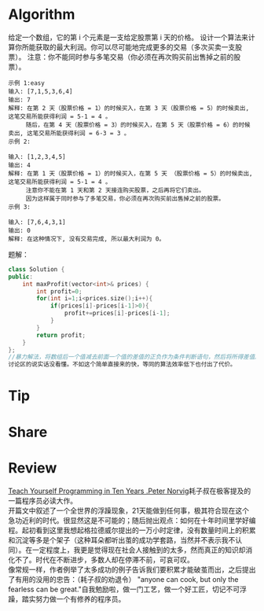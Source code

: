 # Algorithm
给定一个数组，它的第 i 个元素是一支给定股票第 i 天的价格。
设计一个算法来计算你所能获取的最大利润。你可以尽可能地完成更多的交易（多次买卖一支股票）。
注意：你不能同时参与多笔交易（你必须在再次购买前出售掉之前的股票）。
```
示例 1:easy
输入: [7,1,5,3,6,4]
输出: 7
解释: 在第 2 天（股票价格 = 1）的时候买入，在第 3 天（股票价格 = 5）的时候卖出, 这笔交易所能获得利润 = 5-1 = 4 。
     随后，在第 4 天（股票价格 = 3）的时候买入，在第 5 天（股票价格 = 6）的时候卖出, 这笔交易所能获得利润 = 6-3 = 3 。
示例 2:

输入: [1,2,3,4,5]
输出: 4
解释: 在第 1 天（股票价格 = 1）的时候买入，在第 5 天 （股票价格 = 5）的时候卖出, 这笔交易所能获得利润 = 5-1 = 4 。
     注意你不能在第 1 天和第 2 天接连购买股票，之后再将它们卖出。
     因为这样属于同时参与了多笔交易，你必须在再次购买前出售掉之前的股票。
示例 3:

输入: [7,6,4,3,1]
输出: 0
解释: 在这种情况下, 没有交易完成, 所以最大利润为 0。
```
题解：
```c++
class Solution {
public:
    int maxProfit(vector<int>& prices) {
        int profit=0;
        for(int i=1;i<prices.size();i++){
            if(prices[i]-prices[i-1]>0){
                profit+=prices[i]-prices[i-1];
            }
        }
        return profit;
    }
};
//暴力解法，将数组后一个值减去前面一个值的差值的正负作为条件判断语句，然后将所得差值即为利润不断叠加求和；    
讨论区的说实话没看懂。不如这个简单直接来的快，等同的算法效率低下也付出了代价。
```
# Tip


# Share


# Review
[Teach Yourself Programming in Ten Years .Peter Norvig](http://norvig.com/21-days.html)耗子叔在极客提及的一篇程序员必读大作。     
开篇文中叙述了一个全世界的浮躁现象，21天能做到任何事，极其符合现在这个急功近利的时代。很显然这是不可能的；随后抛出观点：如何在十年时间里学好编程。起初看到这里我想起格拉德威尔提出的一万小时定律，没有数量时间上的积累和沉淀等多是个架子（这种耳朵都听出茧的成功学套路，当然并不表示我不认同）。在一定程度上，我更是觉得现在社会人接触到的太多，然而真正的知识却消化不了。时代在不断进步，多数人却在停滞不前，可哀可叹。    
像常规一样，作者例举了太多成功的例子告诉我们要积累才能破茧而出，之后提出了有用的没用的忠告：（耗子叔的劝退令）
 "anyone can cook, but only the fearless can be great."自我勉励啦，做一门工艺，做一个好工匠，切记不可浮躁，踏实努力做一个有修养的程序员。
